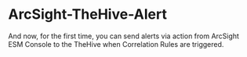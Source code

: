 # ArcSight-TheHive-Alert
And now, for the first time, you can send alerts via action from ArcSight ESM Console to the TheHive when Correlation Rules are triggered.
